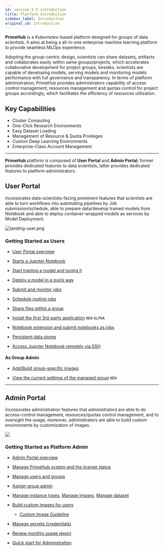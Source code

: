 ```yaml
---
id: version-3.5-introduction
title: Platform Introduction
sidebar_label: Introduction
original_id: introduction
---
```



**PrimeHub** is a *Kubernetes*-based platform designed for groups of data scientists. It aims at being a all-in-one enterprise machine learning platform to provide seamless MLOps experience.

Adopting the group-centric design, scientists can share datasets, artifacts and collaborates easily within same groups/projects, which accelerates collaborative development for project groups, besides, scientists are capable of developing models, serving models and monitoring models performance with full governance and transparency. In terms of platform administration, PrimeHub provides administrators capability of access control management, resources management and quotas control for project groups accordingly, which facilitates the efficiency of resources utilization.

## Key Capabilities

+ Cluster Computing
+ One-Click Research Environments
+ Easy Dataset Loading
+ Management of Resource & Quota Privileges
+ Custom Deep Learning Environments
+ Enterprise-Class Account Management

---

**PrimeHub** platform is composed of **User Portal** and **Admin Portal**; former provides dedicated features to data scientists, latter provides dedicated features to platform administrators.

## User Portal

incorporates data-scientists-facing prominent features that scientists are able to turn workflows into automating pipelines by Job submission/schedule, able to prepare data/develop trained models from Notebook and able to deploy container-wrapped models as services by Model Deployment.

![landing-user.png](assets/v35-landing-user.png)


### Getting Started as Users

+ [User Portal overview](quickstart/login-portal-user.md)

+ [Starts a Jupyter Notebook](quickstart/launch-project)

+ [Start training a model and tuning it](quickstart/qs-primehub)

+ [Deploy a model in a quick way](quickstart/qs-primehub-deploy)

+ [Submit and monitor jobs](job-submission-feature)

+ [Schedule routine jobs](job-scheduling-feature)

+ [Share files within a group](shared-files)

+ [Install the first 3rd-party application](primehub-app) `NEW` `ALPHA`

+ [Notebook extension and submit notebooks as jobs](ph-notebook-extension)

+ [Persistent data stores](quickstart/nb-data-store)

+ [Access Jupyter Notebook remotely via SSH](guide_manual/ssh-config)

#### As Group Admin

+ [Add/Build group-specific images](group-image)

+ [View the current settings of the managed group](group-setting) `NEW`

---

## Admin Portal

incorporates administration features that administrators are able to do access-control management, resources/quotas control management, and to oversight the usage, moreover, administrators are able to build custom environments by customization of images.

![](assets/v3-admin-portal_v31.png)

### Getting Started as Platform Admin

+ [Admin Portal overview](quickstart/login-portal-admin)

+ [Manage PrimeHub system and the license status](guide_manual/admin-system)

+ [Manage users and groups](guide_manual/admin-user)

+ [Assign group admin](guide_manual/admin-group#members)

+ [Manage instance types](guide_manual/admin-instancetype), [Manage images](guide_manual/admin-image), [Manage dataset](guide_manual/admin-dataset)

+ [Build custom images for users](guide_manual/admin-build-image)
  + [Custom Image Guideline](guide_manual/custom-image-guideline)

+ [Manage secrets (credentials)](guide_manual/admin-secret.md)

+ [Review monthly usage report](guide_manual/admin-report)

+ [Quick start for Administration](quickstart/create-user)
  